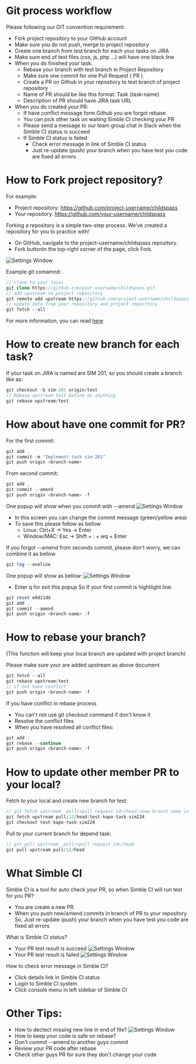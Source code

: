 Git process workflow
=====================

Please following our GIT convention requirement:

- Fork project repository to your GitHub account
- Make sure you do not push, merge to project repository
- Create one branch from test branch for each your tasks on JIRA
- Make sure end of text files (css, js, php ...) will have one black line
- When you do finished your task:
  - Rebase your branch with test branch in Project Repository
  - Make sure one commit for one Pull Request ( PR )
  - Create a PR on Github in your repostiory to test branch of project repository
  - Name of PR should be like this format: Task {task-name}
  - Description of PR should have JIRA task URL
- When you do created your PR:
  - If have conflict message form Github you are forgot rebase
  - You can pick other task on waiting Simble CI checking your PR
  - Please send a message to our team group chat in Slack when the Simble CI status is succeed
  - If Simble CI status is failed
    - Check error message in link of Simble CI status
    - Just re-update (push) your branch when you have test you code are fixed all errors

How to Fork project repository?
=====================
For example: 
  - Project repository: https://github.com/project-username/childspass
  - Your repository: https://github.com/your-username/childspass
  
Forking a repository is a simple two-step process. We've created a repository for you to practice with!
- On GitHub, navigate to the project-username/childspass repository.
- Fork buttonIn the top-right corner of the page, click Fork.

![Settings Window](https://raw.github.com/vantienvnn/php-team-workflow/master/images/fork.PNG)

Example git comamnd:

```php
// clone to your local
git clone https://github.com/your-username/childspass.git
// add upstream to project repository
git remote add upstream https://github.com/project-username/childspass.git
// update data from your repository and project repository
git fetch --all
```

For more information, you can read [here](https://help.github.com/articles/fork-a-repo/)

How to create new branch for each task?
=====================
If your task on JIRA is named are SIM 201, so you should create a branch like as:
```php
git checkout -b sim-201 origin/test
// Rebase upstream test before do anything
git rebase upstream/test
```

How about have one commit for PR?
=====================
For the first commit:
```php
git add .
git commit -m "Implement task sim-201"
git push origin <branch-name>
```
From second commit:
```php
git add .
git commit --amend
git push origin <branch-name> -f
```
One popup will show when you commit with --amend
![Settings Window](https://raw.github.com/vantienvnn/php-team-workflow/master/images/commit_amend.PNG)
- In this screen you can change the commit message (green/yellow area)
- To save this please follow as bellow
  - Linux: Ctrl+X -> Yes -> Enter
  - Window/MAC: Esc -> Shift + : + wq + Enter

If you forgot --amend from seconds commit, please don't worry, we can combine it as bellow
```php
git log --oneline
```
One popup will show as bellow:
![Settings Window](https://raw.github.com/vantienvnn/php-team-workflow/master/images/commit_log.PNG)
- Enter q for exit this popup
So If your first commit is hightlight line:
```php
git reset e0d11dd
git add .
git commit --amend
git push origin <branch-name> -f
```

How to rebase your branch?
=====================
(This function will keep your local branch are updated with project branch)

Please make sure your are added upstream as above document
```php
git fetch --all
git rebase upstream/test
// if not have conflict
git push origin <branch-name> -f
```
If you have conflict in rebase process
- You can't not use git checkout command if don't know it
- Resolve the conflict files
- When you have resolved all conflict files:
```php
git add .
git rebase --continue
git push origin <branch-name> -f
```
  
How to update other member PR to your local?
=====================
Fetch to your local and create new branch for test:
```php
// git fetch upstream  pull/<pull request id>/head:<new branch name in your local>
git fetch upstream pull/12/head:test-kapo-task-sim224
git checkout test-kapo-task-sim224
```
Pull to your current branch for depend task:
```php
// git pull upstream  pull/<pull request id>/head
git pull upstream pull/12/head
```

What Simble CI
=====================
Simble CI is a tool for auto check your PR, so when Simble CI will run test for you PR?
- You are create a new PR
- When you push new/amend commits in branch of PR to your repository
  So, Just re-update (push) your branch when you have test you code are fixed all errors

What is Simble CI status?
- Your PR test result is succeed
 ![Settings Window](https://raw.github.com/vantienvnn/php-team-workflow/master/images/simble-ci-ok.PNG)
- Your PR test result is failed
 ![Settings Window](https://raw.github.com/vantienvnn/php-team-workflow/master/images/simble-ci-fail.PNG)

How to check error message in Simble CI?
- Click details link in Simble CI status
- Login to Simble CI system
- Click console menu in left sidebar of Simble CI

Other Tips:
=====================
- How to dectect missing new line in end of file?
 ![Settings Window](https://raw.github.com/vantienvnn/php-team-workflow/master/images/missing_newline.PNG)
- How to keep your code is safe on rebase?
 - Don't commit --amend to another guys commit
 - Review your PR code after rebase
 - Check other guys PR for sure they don't change your code
